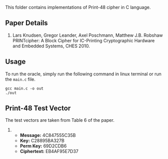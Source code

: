 This folder contains implementations of Print-48 cipher in C language.

## Paper Details
1. Lars Knudsen, Gregor Leander, Axel Poschmann, Matthew J.B. Robshaw
PRINTcipher: A Block Cipher for IC-Printing
Cryptographic Hardware and Embedded Systems, CHES 2010. 

## Usage
To run the oracle, simply run the following command in linux terminal or run the `main.c` file.
````
gcc main.c -o out
./out
````

## Print-48 Test Vector
The test vectors are taken from Table 6 of the paper.

1.  - **Message:** 4C847555C35B
    - **Key:** C28895BA327B 
    - **Perm Key:** 69D2CDB6
    - **Ciphertext:** EB4AF95E7D37
